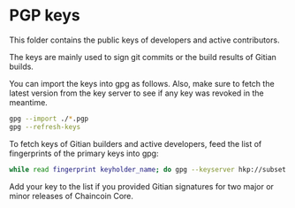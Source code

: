 PGP keys
========

This folder contains the public keys of developers and active contributors.

The keys are mainly used to sign git commits or the build results of Gitian
builds.

You can import the keys into gpg as follows. Also, make sure to fetch the
latest version from the key server to see if any key was revoked in the
meantime.

```sh
gpg --import ./*.pgp
gpg --refresh-keys
```

To fetch keys of Gitian builders and active developers, feed the list of
fingerprints of the primary keys into gpg:

```sh
while read fingerprint keyholder_name; do gpg --keyserver hkp://subset.pool.sks-keyservers.net --recv-keys ${fingerprint}; done < ./keys.txt
```

Add your key to the list if you provided Gitian signatures for two major or
minor releases of Chaincoin Core.
